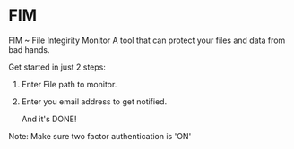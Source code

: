 # FIM

FIM ~ File Integirity Monitor
A tool that can protect your files and data from bad hands.

Get started in just 2 steps:
1. Enter File path to monitor.
2. Enter you email address to get notified.

    And it's DONE!

Note: Make sure two factor authentication is 'ON'
